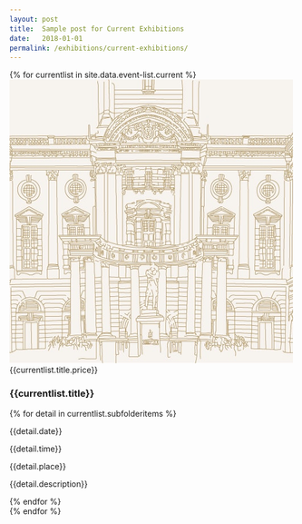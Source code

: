 ```yaml
---
layout: post
title:  Sample post for Current Exhibitions
date:   2018-01-01
permalink: /exhibitions/current-exhibitions/
---
```

<div class="event-area">
  {% for currentlist in site.data.event-list.current %}
  <div class="event-list-wrap">
    <div class="event-image-wrap">
      <img class="event-poster" src="/images/event-images/SG-centenary-thumbnail.jpg">
      <div class="event-price">{{currentlist.title.price}}</div>
    </div>
    <h3>{{currentlist.title}}</h3>
       {% for detail in currentlist.subfolderitems %}
    <div class="time-and-place-info-wrap">
      <p class="date-info">{{detail.date}}</p>
      <p class="time-info">{{detail.time}}</p>
      <p class="place-info">{{detail.place}}</p>
    </div>
    <div class="event-list-partition"></div>
    <p>{{detail.description}}</p>
    {% endfor %}
  </div>
  {% endfor %}
</div>
